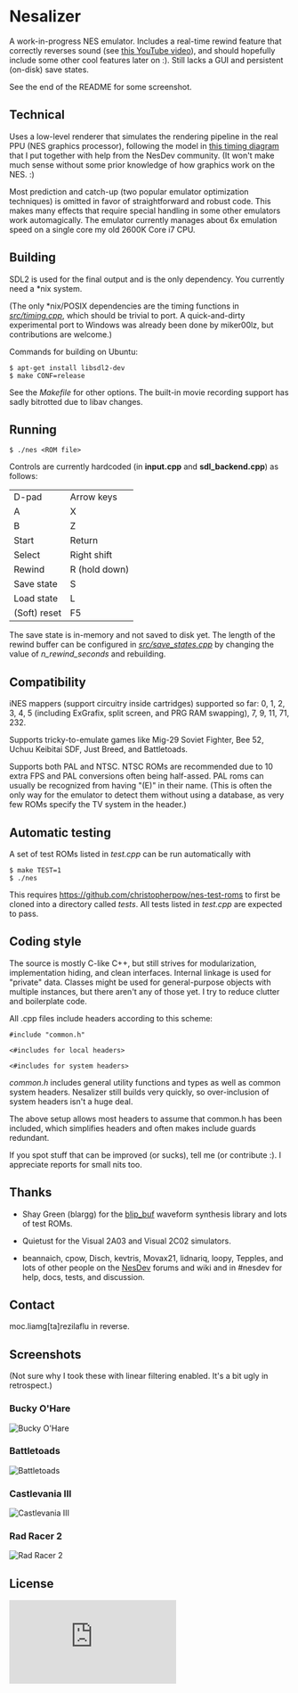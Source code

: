 # Nesalizer #

A work-in-progress NES emulator. Includes a real-time rewind feature that correctly reverses sound (see [this YouTube video](https://www.youtube.com/watch?v=qCQkYrQo9fI)), and should hopefully include some other cool features later on :). Still lacks a GUI and persistent (on-disk) save states. 

See the end of the README for some screenshot.

## Technical ##

Uses a low-level renderer that simulates the rendering pipeline in the real PPU (NES graphics processor), following the model in [this timing diagram](http://wiki.nesdev.com/w/images/d/d1/Ntsc_timing.png) that I put together with help from the NesDev community. (It won't make much sense without some prior knowledge of how graphics work on the NES. :)

Most prediction and catch-up (two popular emulator optimization techniques) is omitted in favor of straightforward and robust code. This makes many effects that require special handling in some other emulators work automagically. The emulator currently manages about 6x emulation speed on a single core my old 2600K Core i7 CPU.

## Building ##

SDL2 is used for the final output and is the only dependency. You currently need a \*nix system.

(The only \*nix/POSIX dependencies are the timing functions in [*src/timing.cpp*](src/timing.cpp), which should be trivial to port. A quick-and-dirty experimental port to Windows was already been done by miker00lz, but contributions are welcome.)

Commands for building on Ubuntu:

    $ apt-get install libsdl2-dev
    $ make CONF=release

See the *Makefile* for other options. The built-in movie recording support has sadly bitrotted due to libav changes.

## Running ##

    $ ./nes <ROM file>

Controls are currently hardcoded (in <b>input.cpp</b> and <b>sdl_backend.cpp</b>) as follows:

<table>
  <tr><td>D-pad       </td><td>Arrow keys   </td></tr>
  <tr><td>A           </td><td>X            </td></tr>
  <tr><td>B           </td><td>Z            </td></tr>
  <tr><td>Start       </td><td>Return       </td></tr>
  <tr><td>Select      </td><td>Right shift  </td></tr>
  <tr><td>Rewind      </td><td>R (hold down)</td></tr>
  <tr><td>Save state  </td><td>S            </td></tr>
  <tr><td>Load state  </td><td>L            </td></tr>
  <tr><td>(Soft) reset</td><td>F5           </td></tr>
</table>

The save state is in-memory and not saved to disk yet. The length of the rewind buffer can be configured in [*src/save\_states.cpp*](src/save_states.cpp) by changing the value of *n_rewind_seconds* and rebuilding.

## Compatibility ##

iNES mappers (support circuitry inside cartridges) supported so far: 0, 1, 2, 3, 4, 5 (including ExGrafix, split screen, and PRG RAM swapping), 7, 9, 11, 71, 232.

Supports tricky-to-emulate games like Mig-29 Soviet Fighter, Bee 52, Uchuu Keibitai SDF, Just Breed, and Battletoads.

Supports both PAL and NTSC. NTSC ROMs are recommended due to 10 extra FPS and PAL conversions often being half-assed. PAL roms can usually be recognized from having "(E)" in their name. (This is often the only way for the emulator to detect them without using a database, as very few ROMs specify the TV system in the header.)

## Automatic testing ##

A set of test ROMs listed in *test.cpp* can be run automatically with

    $ make TEST=1
    $ ./nes

This requires https://github.com/christopherpow/nes-test-roms to first be cloned into a directory called *tests*. All tests listed in *test.cpp* are expected to pass.

## Coding style ##

The source is mostly C-like C++, but still strives for modularization, implementation hiding, and clean interfaces. Internal linkage is used for "private" data. Classes might be used for general-purpose objects with multiple instances, but there aren't any of those yet. I try to reduce clutter and boilerplate code.

All .cpp files include headers according to this scheme:

    #include "common.h"
    
    <#includes for local headers>
    
    <#includes for system headers>

*common.h* includes general utility functions and types as well as common system headers. Nesalizer still builds very quickly, so over-inclusion of system headers isn't a huge deal.

The above setup allows most headers to assume that common.h has been included, which simplifies headers and often makes include guards redundant.

If you spot stuff that can be improved (or sucks), tell me (or contribute :). I appreciate reports for small nits too.

## Thanks ##

 * Shay Green (blargg) for the [blip\_buf](https://code.google.com/p/blip-buf/) waveform synthesis library and lots of test ROMs.

 * Quietust for the Visual 2A03 and Visual 2C02 simulators.

 * beannaich, cpow, Disch, kevtris, Movax21, lidnariq, loopy, Tepples, and lots of other people on the [NesDev](http://nesdev.com) forums and wiki and in #nesdev for help, docs, tests, and discussion.

## Contact ##

moc.liamg[ta]rezilaflu in reverse.

## Screenshots ##

(Not sure why I took these with linear filtering enabled. It's a bit ugly in retrospect.)

### Bucky O'Hare ###

![Bucky O'Hare](https://raw.github.com/ulfalizer/nesalizer/screenshots/bucky.png)

### Battletoads ###

![Battletoads](https://raw.github.com/ulfalizer/nesalizer/screenshots/battletoads.png)

### Castlevania III ###

![Castlevania III](https://raw.github.com/ulfalizer/nesalizer/screenshots/cv3.png)

### Rad Racer 2 ###

![Rad Racer 2](https://raw.github.com/ulfalizer/nesalizer/screenshots/radracer2.png)

## License ##

![GPLv2](http://www.gnu.org/licenses/gpl-2.0.html)
